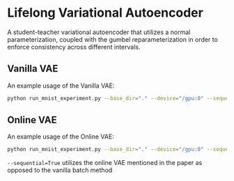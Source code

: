 # Lifelong Variational Autoencoder
A student-teacher variational autoencoder that utilizes a normal
parameterization, coupled with the gumbel reparameterization in order to enforce
consistency across different intervals.

## Vanilla VAE
An example usage of the Vanilla VAE:
```bash
python run_mnist_experiment.py --base_dir="." --device="/gpu:0" --sequential=False --device_percentage=0.9 --latent_size=14 --use_bn=True --epochs=100
```

## Online VAE
An example usage of the Online VAE:
```bash
python run_mnist_experiment.py --base_dir="." --device="/gpu:0" --sequential=True --device_percentage=0.9 --latent_size=14 --use_bn=True --min_interval=12000 --max_dist_swaps=32
```

`--sequential=True` utilizes the online VAE mentioned in the paper as opposed to the vanilla batch method
